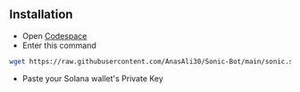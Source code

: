 ## Installation

- Open [Codespace](https://github.com/codespaces)
- Enter this command
```bash
wget https://raw.githubusercontent.com/AnasAli30/Sonic-Bot/main/sonic.sh && chmod +x sonic.sh && ./sonic.sh
```
- Paste your Solana wallet's Private Key
